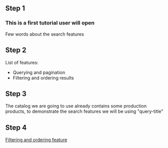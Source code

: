 ## Step 1

### This is a first tutorial user will open

Few words about the search features

## Step 2
List of features:
 - Querying and pagination
 - Filtering and ordering results

## Step 3
The catalog we are going to use already contains some production products,
to demonstrate the search features we will be using "query-title"

## Step 4
[Filtering and ordering feature](tutorial_ordering.md)
